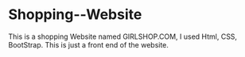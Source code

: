 # Shopping--Website
This is a shopping Website named GIRLSHOP.COM, I used Html, CSS, BootStrap. This is just a front end of the website.

